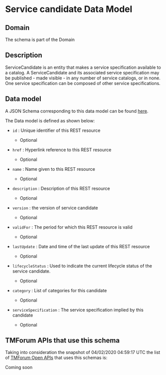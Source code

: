 # Service candidate Data Model

## Domain

The  schema is part of the  Domain

## Description

ServiceCandidate is an entity that makes a service specification available to a catalog. A
ServiceCandidate and its associated service specification may be published - made visible - in any number of service catalogs, or in none. One service specification can be composed of other service specifications.

## Data model

A JSON Schema corresponding to this data model can be found
[here](https://github.com/tmforum-rand/schemas/blob/candidates/Service/ServiceCandidate.schema.json).

The Data model is defined as shown below:

- `id` : Unique identifier of this REST resource

  - Optional


- `href` : Hyperlink reference to this REST resource

  - Optional


- `name` : Name given to this REST resource

  - Optional


- `description` : Description of this REST resource

  - Optional


- `version` : the version of service candidate

  - Optional


- `validFor` : The period for which this REST resource is valid

  - Optional


- `lastUpdate` : Date and time of the last update of this REST resource

  - Optional


- `lifecycleStatus` : Used to indicate the current lifecycle status of the service candidate.

  - Optional


- `category` : List of categories for this candidate

  - Optional


- `serviceSpecification` : The service specification implied by this candidate

  - Optional






## TMForum APIs that use this schema

Taking into consideration the snapshot of 04/02/2020 04:59:17 UTC the list of [TMForum Open APIs](https://www.tmforum.org/open-apis/) that uses this schemas is:

Coming soon